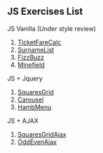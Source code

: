 ## JS Exercises List

JS Vanilla (Under style review)

1. [TicketFareCalc](https://giampaolo1.github.io/js-biglietto-treno/)
2. [SurnameList](https://giampaolo1.github.io/js-lista-cognomi/)
3. [FizzBuzz](https://giampaolo1.github.io/js-fizzbuzz/)
4. [Minefield](https://giampaolo1.github.io/js-campominato/)

JS + Jquery

1. [SquaresGrid](https://giampaolo1.github.io/js-jq-grigliaquadrati/)
2. [Carousel](https://giampaolo1.github.io/js-jq-carousel/)
3. [HambMenu](https://giampaolo1.github.io/js-jq-hamburger/)


JS + AJAX

1. [SquaresGridAjax](https://giampaolo1.github.io/js-jq-ajax-grigliaquad/)
2. [OddEvenAjax](https://giampaolo1.github.io/js-ajax-oddeven/)
<!-- 3. [APImusic](https://giampaolo1.github.io/js-jq-ajax-api-musica/) -->
